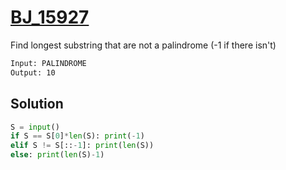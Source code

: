 # [BJ_15927](https://acmicpc.net/problem/15927)

Find longest substring that are not a palindrome (-1 if there isn't)

```txt
Input: PALINDROME
Output: 10
```

## Solution

```py
S = input()
if S == S[0]*len(S): print(-1)
elif S != S[::-1]: print(len(S))
else: print(len(S)-1)
```
